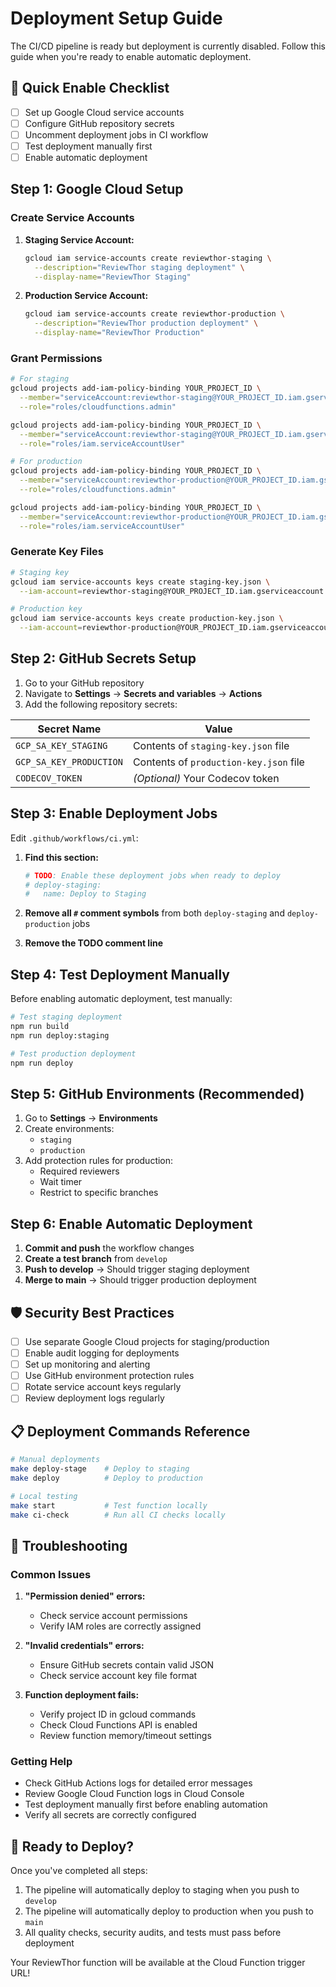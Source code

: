 # Deployment Setup Guide

The CI/CD pipeline is ready but deployment is currently disabled. Follow this guide when you're ready to enable automatic deployment.

## 🚀 Quick Enable Checklist

- [ ] Set up Google Cloud service accounts
- [ ] Configure GitHub repository secrets
- [ ] Uncomment deployment jobs in CI workflow
- [ ] Test deployment manually first
- [ ] Enable automatic deployment

## Step 1: Google Cloud Setup

### Create Service Accounts

1. **Staging Service Account:**
   ```bash
   gcloud iam service-accounts create reviewthor-staging \
     --description="ReviewThor staging deployment" \
     --display-name="ReviewThor Staging"
   ```

2. **Production Service Account:**
   ```bash
   gcloud iam service-accounts create reviewthor-production \
     --description="ReviewThor production deployment" \
     --display-name="ReviewThor Production"
   ```

### Grant Permissions

```bash
# For staging
gcloud projects add-iam-policy-binding YOUR_PROJECT_ID \
  --member="serviceAccount:reviewthor-staging@YOUR_PROJECT_ID.iam.gserviceaccount.com" \
  --role="roles/cloudfunctions.admin"

gcloud projects add-iam-policy-binding YOUR_PROJECT_ID \
  --member="serviceAccount:reviewthor-staging@YOUR_PROJECT_ID.iam.gserviceaccount.com" \
  --role="roles/iam.serviceAccountUser"

# For production
gcloud projects add-iam-policy-binding YOUR_PROJECT_ID \
  --member="serviceAccount:reviewthor-production@YOUR_PROJECT_ID.iam.gserviceaccount.com" \
  --role="roles/cloudfunctions.admin"

gcloud projects add-iam-policy-binding YOUR_PROJECT_ID \
  --member="serviceAccount:reviewthor-production@YOUR_PROJECT_ID.iam.gserviceaccount.com" \
  --role="roles/iam.serviceAccountUser"
```

### Generate Key Files

```bash
# Staging key
gcloud iam service-accounts keys create staging-key.json \
  --iam-account=reviewthor-staging@YOUR_PROJECT_ID.iam.gserviceaccount.com

# Production key
gcloud iam service-accounts keys create production-key.json \
  --iam-account=reviewthor-production@YOUR_PROJECT_ID.iam.gserviceaccount.com
```

## Step 2: GitHub Secrets Setup

1. Go to your GitHub repository
2. Navigate to **Settings** → **Secrets and variables** → **Actions**
3. Add the following repository secrets:

| Secret Name | Value |
|-------------|--------|
| `GCP_SA_KEY_STAGING` | Contents of `staging-key.json` file |
| `GCP_SA_KEY_PRODUCTION` | Contents of `production-key.json` file |
| `CODECOV_TOKEN` | *(Optional)* Your Codecov token |

## Step 3: Enable Deployment Jobs

Edit `.github/workflows/ci.yml`:

1. **Find this section:**
   ```yaml
   # TODO: Enable these deployment jobs when ready to deploy
   # deploy-staging:
   #   name: Deploy to Staging
   ```

2. **Remove all `#` comment symbols** from both `deploy-staging` and `deploy-production` jobs

3. **Remove the TODO comment line**

## Step 4: Test Deployment Manually

Before enabling automatic deployment, test manually:

```bash
# Test staging deployment
npm run build
npm run deploy:staging

# Test production deployment  
npm run deploy
```

## Step 5: GitHub Environments (Recommended)

1. Go to **Settings** → **Environments**
2. Create environments:
   - `staging`
   - `production`
3. Add protection rules for production:
   - Required reviewers
   - Wait timer
   - Restrict to specific branches

## Step 6: Enable Automatic Deployment

1. **Commit and push** the workflow changes
2. **Create a test branch** from `develop`
3. **Push to develop** → Should trigger staging deployment
4. **Merge to main** → Should trigger production deployment

## 🛡️ Security Best Practices

- [ ] Use separate Google Cloud projects for staging/production
- [ ] Enable audit logging for deployments
- [ ] Set up monitoring and alerting
- [ ] Use GitHub environment protection rules
- [ ] Rotate service account keys regularly
- [ ] Review deployment logs regularly

## 📋 Deployment Commands Reference

```bash
# Manual deployments
make deploy-stage    # Deploy to staging
make deploy          # Deploy to production

# Local testing
make start           # Test function locally
make ci-check        # Run all CI checks locally
```

## 🚨 Troubleshooting

### Common Issues

1. **"Permission denied" errors:**
   - Check service account permissions
   - Verify IAM roles are correctly assigned

2. **"Invalid credentials" errors:**
   - Ensure GitHub secrets contain valid JSON
   - Check service account key file format

3. **Function deployment fails:**
   - Verify project ID in gcloud commands
   - Check Cloud Functions API is enabled
   - Review function memory/timeout settings

### Getting Help

- Check GitHub Actions logs for detailed error messages
- Review Google Cloud Function logs in Cloud Console
- Test deployment manually first before enabling automation
- Verify all secrets are correctly configured

## 🎯 Ready to Deploy?

Once you've completed all steps:

1. The pipeline will automatically deploy to staging when you push to `develop`
2. The pipeline will automatically deploy to production when you push to `main`
3. All quality checks, security audits, and tests must pass before deployment

Your ReviewThor function will be available at the Cloud Function trigger URL!